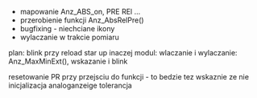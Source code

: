 - mapowanie Anz_ABS_on, PRE REl ...
- przerobienie funkcji Anz_AbsRelPre()
- bugfixing  - niechciane ikony
- wylaczanie w trakcie pomiaru

plan:
blink przy reload star up inaczej modul: 
wlaczanie i wylaczanie: Anz_MaxMinExt(), wskazanie i blink

resetowanie PR przy przejsciu do funkcji - to bedzie tez wskaznie ze nie inicjalizacja
analoganzeige
tolerancja